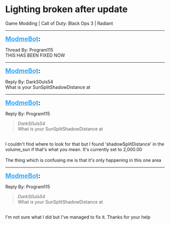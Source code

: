 # Lighting broken after update
Game Modding | Call of Duty: Black Ops 3 | Radiant

---
<strong style="font-size: 1.4em;"><span style="text-decoration: underline;text-decoration-color: #34a7f9;"><span style="color:#34a7f9;">ModmeBot</span></span>:</strong>

<p>Thread By: Program115<br />THIS HAS BEEN FIXED NOW</p>

---
<strong style="font-size: 1.4em;"><span style="text-decoration: underline;text-decoration-color: #34a7f9;"><span style="color:#34a7f9;">ModmeBot</span></span>:</strong>

<p>Reply By: DarkS0uls54<br />What is your SunSplitShadowDistance at</p>

---
<strong style="font-size: 1.4em;"><span style="text-decoration: underline;text-decoration-color: #34a7f9;"><span style="color:#34a7f9;">ModmeBot</span></span>:</strong>

<p>Reply By: Program115<br /><blockquote><em>DarkS0uls54</em><br />What is your SunSplitShadowDistance at</blockquote><br /> I couldn&#39;t find where to look for that but I found &#39;shadowSplitDistance&#39; in the volume_sun if that&#39;s what you mean. It&#39;s currently set to 2,000.00<br /> <br />The thing which is confusing me is that it&#39;s only happening in this one area</p>

---
<strong style="font-size: 1.4em;"><span style="text-decoration: underline;text-decoration-color: #34a7f9;"><span style="color:#34a7f9;">ModmeBot</span></span>:</strong>

<p>Reply By: Program115<br /><blockquote><em>DarkS0uls54</em><br />What is your SunSplitShadowDistance at</blockquote><br /> I&#39;m not sure what I did but I&#39;ve managed to fix it. Thanks for your help</p>
